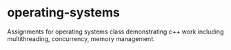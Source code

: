 # operating-systems

Assignments for operating systems class demonstrating c++ work including multithreading, concurrency, memory management.
